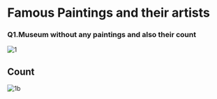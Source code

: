 <h1>Famous Paintings and their artists</h1>

<h3>Q1.Museum without any paintings and also their count</h3>

![1](https://github.com/Ayush16aug/SQL-Famous-Paintings-and-their-artist/assets/131275647/29630778-d5c6-48d6-8357-4cf30f1d43c1)

<h2>Count</h2>

![1b](https://github.com/Ayush16aug/SQL-Famous-Paintings-and-their-artist/assets/131275647/f72748fb-5c24-4a7a-9f96-e3c13b751296)
